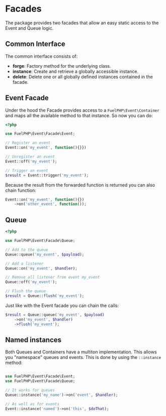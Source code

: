 # Facades

The package provides two facades that allow an easy static access to the Event and Queue logic.

## Common Interface

The common interface consists of:

* __forge__: Factory method for the underlying class.
* __instance__: Create and retrieve a globally accessible instance.
* __delete__: Delete one or all globally defined instances contained in the facade.

## Event Facade

Under the hood the Facade provides access to a `FuelPHP\Event\Container` and maps all the available method to that instance. So now you can do:

```php
<?php

use FuelPHP\Event\Facade\Event;

// Register an event
Event::on('my_event', function(){}})

// Unregister an event
Event::off('my_event');

// Trigger an event
$result = Event::trigger('my_event');
```

Because the result from the forwarded function is returned you can also chain function:

```php
Event::on('my_event', function(){})
	->on('other_event', function());
```

## Queue

```php
<?php

use FuelPHP\Event\Facade\Queue;

// Add to the queue
Queue::queue('my_event', $payload);

// Add a listener
Queue::on('my_event', $handler);

// Remove all listener from event my_event
Queue::off('my_event');

// Flush the queue
$result = Queue::flush('my_event');
```

Just like with the Event facade you can chain the calls:

```php
$result = Queue::queue('my_event', $payload)
	->on('my_event', $handler)
	->flush('my_event');
```

## Named instances

Both Queues and Containers have a multiton implementation. This allows you "namespace" queues and events. This is done by using the `::instance` method:

```php

use FuelPHP\Event\Facade\Event;
use FuelPHP\Event\Facade\Queue;

// It works for queues
Queue::instance('my_name')->on('event', $handler);

// As well as for events
Event::instance('named')->on('this', $doThat);
```